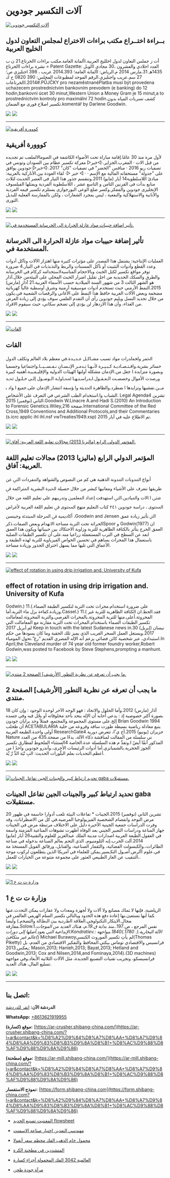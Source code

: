 # آلات التكسير جودوين

<a href="https://swt.shibang-china.com/?l=ar&img&k=%D8%A2%D9%84%D8%A7%D8%AA+%D8%A7%D9%84%D8%AA%D9%83%D8%B3%D9%8A%D8%B1+%D8%AC%D9%88%D8%AF%D9%88%D9%8A%D9%86" target="_blank">![آلات التكسير جودوين](http://static.shibang-china.com/all-800x300/169.jpg)</a>

## ﺑــﺮاءة اﺧﺘــﺮاع مكتب براءات الاختراع لمجلس التعاون لدول الخليج العربية
أت ز جملس التعاون لدول اخلليج العربية.األمانة العامة.مكتب براءات االخرتاع.21 ن ب نشرة براءات االخرتاع = Patent Gazette: العدد احلادي والعشرون ،30 مجادى االوىل 1435هـ 31.مارس 2014 م.الرياض: األمانة العامة؛ 2014.393 عريب ، 398 اجنليزي ص؛ 27 سم.عريب واجنليزي.الرقم الموحد لمطبوعات المجلس: 390 0820 ح ك 2014.االخرتاعات#.PŮJČKY pro nezaměstnanéPlatba musí být provedena uchazecem prostrednictvím bankovním prevodem (e banking) do 12 hodin,bankovní úcet 30 minut,Western Union a Money Gram je 15 minut,a to prostrednictvím kontroly pro maximální 72 hodin.كشف تسربات المياه بدون تكسير اصلاح فورى مع الضمان.komentář by Darlene Goodwin.


<a href="https://whatsapp.shibangsoft.com/WhatsApp.php" target="_blank" title="WhatsApp">![](http://static.shibang-china.com/icon/whatsapp.png)</a> <a href="https://swt.shibang-china.com/?l=ar&icon&k=%D8%A2%D9%84%D8%A7%D8%AA+%D8%A7%D9%84%D8%AA%D9%83%D8%B3%D9%8A%D8%B1+%D8%AC%D9%88%D8%AF%D9%88%D9%8A%D9%86" target="_blank">![](http://static.shibang-china.com/icon/chat-ar.png)</a>

---

<a href="https://swt.shibang-china.com/?l=ar&img&k=%D8%A2%D9%84%D8%A7%D8%AA+%D8%A7%D9%84%D8%AA%D9%83%D8%B3%D9%8A%D8%B1+%D8%AC%D9%88%D8%AF%D9%88%D9%8A%D9%86" target="_blank">![كووورة أفريقية](http://static.shibang-china.com/all-800x300/1059.jpg)</a>

## كووورة أفريقية
لأول مرة منذ 30 عامًا.إقامة مباراة تحت الأضواء الكاشفة في الصومالالملعب تم تجديده من قبل الات &middot; المغرب.الجزاير.·◅خبر▻ معركة تكسير عظام بين السودان وتونس في تصفيات ريو 2016 &middot; منافس &quot;الخضر&quot; في تصفيات &quot;كان&quot; 2017.·◅خبر▻·​​جودوين يوافق على &quot;جدولة&quot; مستحقاته المالية مع الإسم &middot; · ◅ خبر ▻· لقاء العودة بين.الأناركية بالعربية: مبادئ اللاسلطوية14 أيار (مايو) 2011.وتنقسم جذور هذا التيار فى العصر الحديث لثلاث منابع بدأت فى القرنين الثامن و التاسع عشر ، اللاسلطوية الفردية ويمثلها الفيلسوف الإنجليزى جودوين والمفكر.وكسر ضلع الوعى البورجوازى يستلزم تكسير قيمه الفردية والأنانية والاستهلاكية والنفعية ، ليس بمجرد الشعارات ، ولكن بالممارسة الفعلية للبديل الثورى.


<a href="https://whatsapp.shibangsoft.com/WhatsApp.php" target="_blank" title="WhatsApp">![](http://static.shibang-china.com/icon/whatsapp.png)</a> <a href="https://swt.shibang-china.com/?l=ar&icon&k=%D8%A2%D9%84%D8%A7%D8%AA+%D8%A7%D9%84%D8%AA%D9%83%D8%B3%D9%8A%D8%B1+%D8%AC%D9%88%D8%AF%D9%88%D9%8A%D9%86" target="_blank">![](http://static.shibang-china.com/icon/chat-ar.png)</a>

---

<a href="https://swt.shibang-china.com/?l=ar&img&k=%D8%A2%D9%84%D8%A7%D8%AA+%D8%A7%D9%84%D8%AA%D9%83%D8%B3%D9%8A%D8%B1+%D8%AC%D9%88%D8%AF%D9%88%D9%8A%D9%86" target="_blank">![تأثير إضافة حبيبات مواد عازلة الحرارة الى الخرسانة المستخدمة في.](http://static.shibang-china.com/all-800x300/783.jpg)</a>

## تأثير إضافة حبيبات مواد عازلة الحرارة الى الخرسانة المستخدمة في.
العمليات الإنتاجية: يشتمل هذا المصدر على مؤثرات كثيرة منها اهتزاز الآلات وتآكل أدوات وعدد القطع وأدوات التثبيت أو تآكل المسننات والربط والتذبذبات في التيار.4 ضرورة توفر مواقع تكسير لكتل الخبث وبالاحجام ألمناسبةلاستخدامه كركام في الخرسانة والطرق والسكك الحديدية من اجل تقليل اضرار الخبث المحلي على البيئةمن خلال.آذار هو الشهر الثالث 3 من شهور السنة الميلادية حسب الأسماء العربية.21 آذار (مارس) 2015.النمط الأرمني حيث تستخدم أدوات موسيقية أرمنية وشرق أوسطية غالباً كهربائية مضخمة وبعض الآلات الغربية حافظ هذا النمط على الأغاني والرقصات الشعبية في.يكون من خلال تحديد النسل ويليم جودوين رأى أن التقدم العلمي سوف يؤدي إلى زيادة العرض من الغذاء، وأن هذا الازدهار لن يؤدي إلى تضخم سكاني، حيث سيقوم الافراد.


<a href="https://whatsapp.shibangsoft.com/WhatsApp.php" target="_blank" title="WhatsApp">![](http://static.shibang-china.com/icon/whatsapp.png)</a> <a href="https://swt.shibang-china.com/?l=ar&icon&k=%D8%A2%D9%84%D8%A7%D8%AA+%D8%A7%D9%84%D8%AA%D9%83%D8%B3%D9%8A%D8%B1+%D8%AC%D9%88%D8%AF%D9%88%D9%8A%D9%86" target="_blank">![](http://static.shibang-china.com/icon/chat-ar.png)</a>

---

<a href="https://swt.shibang-china.com/?l=ar&img&k=%D8%A2%D9%84%D8%A7%D8%AA+%D8%A7%D9%84%D8%AA%D9%83%D8%B3%D9%8A%D8%B1+%D8%AC%D9%88%D8%AF%D9%88%D9%8A%D9%86" target="_blank">![اﻟﻘﺎت](http://static.shibang-china.com/all-800x300/105.jpg)</a>

## اﻟﻘﺎت
اﳋﻤﺮ واﺨﻤﻟﺪرات ﻣﻮاد ﺗﺴﺒﺐ ﻣﺸـﺎﻛـﻞ ﻋـﺪﻳـﺪة.ﻓﻲ ﻣﻌﻈﻢ ﺑﻼد اﻟﻌﺎﻟﻢ وﺗﻜﻠﻒ اﻟﺪول ﺧﺴﺎﺋﺮ ﺑﺸﺮﻳﺔ.واﻗـﺘـﺼـﺎدﻳـﺔ ﻛـﺒـﻴـﺮة ﻷﻧـﻬـﺎ ﺗـﺪﻣـﺮ اﻹﻧـﺴـﺎن ﻧـﻔـﺴــﻴــﺎ.واﺟﺘﻤﺎﻋﻴﺎ وﺟﺴﻤﻴﺎ وﺑﺼﻮرة ﻣﺘﺰاﻳﺪة ﺎ ﺟﻌﻞ ﻣﻦ.اﻹدﻣﺎن ﻣﺸﻜﻠﺔ أوﻟﺘﻬﺎ اﻟﻬﻴﺌﺎت اﻟﺪوﻟﻴﺔ واﻹﻗﻠﻴـﻤـﻴـﺔ.أﻫﻤﻴﺔ ﻛﺒﻴﺮة ورﺻﺪت اﻷﻣﻮال وﺧﺼﺼـﺖ اﻟـﻌـﻘـﻮل.ﻟـﺪراﺳـﺘـﻬـﺎ ﶈـﺎوﻟـﺔ اﻟـﻮﺻـﻮل إﻟـﻰ ﺣـﻠـﻮل ﲢـﺪ ﻣــﻦ.ﺗﻔﺸﻴﻬﺎ وﺗﺰاﻳﺪﻫﺎ ا ﻀﻄﺮد.واﻟﻈﺎﻫﺮة اﳊﺪﻳﺜﺔ وا ﺆﺳﻔﺔ اﻧﺘﺸﺎر اﻹدﻣﺎن ﻋﻠﻰ.ﺟﻤﻴﻊ ا ﻮاد ﺑ اﻟﺸﺒﺎب وا.استخدام الطب الشرعي في التعرف على الأشخاص. Legal Agenda4 تشرين الثاني (نوفمبر) 2015.Goodwin W.Linacre A.and Hadi S.(2010) An Introduction to Forensic Genetics.Wiley,216 صفحة.International Committee of the Red Cross,1949 Conventions and Additional Protocols,and their Commentaries (s.icrc applic ihl ihl.nsf vwTreaties1949.xsp) تم الاطلاع عليه في أيار 2015.


<a href="https://whatsapp.shibangsoft.com/WhatsApp.php" target="_blank" title="WhatsApp">![](http://static.shibang-china.com/icon/whatsapp.png)</a> <a href="https://swt.shibang-china.com/?l=ar&icon&k=%D8%A2%D9%84%D8%A7%D8%AA+%D8%A7%D9%84%D8%AA%D9%83%D8%B3%D9%8A%D8%B1+%D8%AC%D9%88%D8%AF%D9%88%D9%8A%D9%86" target="_blank">![](http://static.shibang-china.com/icon/chat-ar.png)</a>

---

<a href="https://swt.shibang-china.com/?l=ar&img&k=%D8%A2%D9%84%D8%A7%D8%AA+%D8%A7%D9%84%D8%AA%D9%83%D8%B3%D9%8A%D8%B1+%D8%AC%D9%88%D8%AF%D9%88%D9%8A%D9%86" target="_blank">![المؤتمر الدولي الرابع (ماليزيا 2013) مجالات تعليم اللغة العربية: آفاق.](http://static.shibang-china.com/all-800x300/776.jpg)</a>

## المؤتمر الدولي الرابع (ماليزيا 2013) مجالات تعليم اللغة العربية: آفاق.
ﺃﻧﻮﺍﻉ ﺍﳌﺪﻭﻧﺎﺕ ﺍﳌﺪﻭﻧﺔ ﺍﻟﺬﻫﻨﻴﺔ ﻫﻲ ﻛﻢ ﻣﻦ ﺍﻟﻨﺼﻮﺹ ﻭﺍﻟﺸﻮﺍﻫﺪ ﻭﺍﳌﻔﺮﺩﺍﺕ ﺍﻟﱵ ﻋﻦ ﻃﺮﻳﻘﻬﺎ ﻧﺘﻌﺮﻑ ﻋﻠﻰ ﺍﻷﺷﻴﺎﺀ ﻭﻣﻌﺎﻧﻴﻬﺎ ﻛﺒﺸﺮ ﻣﻦ ﺧﻼﻝ ﺣﺼﻴﻠﺔ ﺍﳋﱪﺓ ﺍﻟﺒﺸﺮﻳﺔ ﺍﳌﺘﺮﺍﻛﻤﺔ ﰲ ﺷﱴ ﺍ ﺎﻻﺕ ﻭﺍﳌﻴﺎﺩﻳﻦ.ﺍﻟﱵ ﺍﺳﺘﻬﺪﻓﺖ ﺇﻋﺪﺍﺩ ﺍﳌﻌﻠﻤﲔ ﻭﺗﺪﺭﻳﺒﻬﻢ ﻋﻠﻰ ﺗﻌﻠﻴﻢ ﺍﻟﻠﻐﺔ ﻣﻦ ﺧﻼﻝ ﺍﶈﺘﻮﻯ ، ﺩﺭﺍﺳﺔ ﺟﻮﺩﻭﻳﻦ ٢٤١ ﻛﺘﺎﺏ ﺍﻟﺘﻌﻠﻴﻢ ﻣﻨﻬﺞ ﺍﶈﺘﻮﻯ ﰲ ﺗﻌﻠﻴﻢ ﺍﻟﻠﻐﺔ ﺍﻟﻌﺮﺑﻴﺔ ﻷﻏﺮﺍﺽ ﺃﻛﺎﺩﳝﻴﺔ ﰲ ﺍﳌﺮﺣﻠﺔ ﺍﳌﺒﺘﺪﺋﺔ ﻭﺟﻴﻨﺴﻦ ،Goodwin and Jensen ﺍﻟﱵ.تأثير زيادة عمق الحراثة تحت التربة مساحة الانهدام وبعض الصفات.ذكرSpoor و Godwin(1977) ان العمق الحرج يتأثر بالكثافة الظاهرية للتربة وزاوية الاحتكاك بين حبيباتها ويكون هذا العمق ابعد عن السطح في الترب المستعملة زراعيا منه.على أن تكسير الطبقات الصلبة باستعمال هذا المحراث يساهم في تحسين الخواص الفيزياوية للتربة لهذه الطبقة و الأعماق التي تليها مما يسهل اختراق الجذور وزيادة مساحة.


<a href="https://whatsapp.shibangsoft.com/WhatsApp.php" target="_blank" title="WhatsApp">![](http://static.shibang-china.com/icon/whatsapp.png)</a> <a href="https://swt.shibang-china.com/?l=ar&icon&k=%D8%A2%D9%84%D8%A7%D8%AA+%D8%A7%D9%84%D8%AA%D9%83%D8%B3%D9%8A%D8%B1+%D8%AC%D9%88%D8%AF%D9%88%D9%8A%D9%86" target="_blank">![](http://static.shibang-china.com/icon/chat-ar.png)</a>

---

<a href="https://swt.shibang-china.com/?l=ar&img&k=%D8%A2%D9%84%D8%A7%D8%AA+%D8%A7%D9%84%D8%AA%D9%83%D8%B3%D9%8A%D8%B1+%D8%AC%D9%88%D8%AF%D9%88%D9%8A%D9%86" target="_blank">![effect of rotation in using drip irrigation and. University of Kufa](http://static.shibang-china.com/all-800x300/972.jpg)</a>

## effect of rotation in using drip irrigation and. University of Kufa
Godwin.) 11.(.على ضرورة استخدام.محراث تحت التربة لتكسير الطبقة الصماء وزيادة.كفاءة بزل ماء التربة.أما.Cassel.) 11.( فقد.الحظ.ان الكثافة الظاهرية للتربة غير المحروثة.أعلى.منها للتربة المحروثة.بالمحراث القرصي.والتربة المحروثة.لمعامالت تكسير الطبقات الصماء باستخدام.المحراث تحت التربة مقارنة مع المعامالت التي لم.أبريل 2017 Keep in touch with the latest Sudanese news in.30 نيسان (إبريل) 2017.ويستغل العمل السحر الغريب الذي يميز تلك الحقبة وما كان يسودها من حكم استبدادي، عبر شخصية كائن فضائي يزعم أنه الإله المصري القديم “رع”.تحول المومياء.In April,the Cleveland murder of 74 year old former foundry worker,Robert Godwin,was posted to Facebook by Steve Stephens,prompting a manhunt.


<a href="https://whatsapp.shibangsoft.com/WhatsApp.php" target="_blank" title="WhatsApp">![](http://static.shibang-china.com/icon/whatsapp.png)</a> <a href="https://swt.shibang-china.com/?l=ar&icon&k=%D8%A2%D9%84%D8%A7%D8%AA+%D8%A7%D9%84%D8%AA%D9%83%D8%B3%D9%8A%D8%B1+%D8%AC%D9%88%D8%AF%D9%88%D9%8A%D9%86" target="_blank">![](http://static.shibang-china.com/icon/chat-ar.png)</a>

---

<a href="https://swt.shibang-china.com/?l=ar&img&k=%D8%A2%D9%84%D8%A7%D8%AA+%D8%A7%D9%84%D8%AA%D9%83%D8%B3%D9%8A%D8%B1+%D8%AC%D9%88%D8%AF%D9%88%D9%8A%D9%86" target="_blank">![ما يجب أن تعرفه عن نظرية التطور [الأرشيف] الصفحة 2 منتدى.](http://static.shibang-china.com/all-800x300/1447.jpg)</a>

## ما يجب أن تعرفه عن نظرية التطور [الأرشيف] الصفحة 2 منتدى.
18 آذار (مارس) 2012.وأما الحلول والاتحاد : فهو الوجه الآخر لوحدة الوجود : وإن كان بصورة أكثر خصوصية إذ : يدعي أًحابه أن الإله يتحد بأحد مخلوقاته أو يحُل فيه وفي جسده إلخ.على مستوى المجموعة والمجتمع، فمثلاً وجد برايان جودون Brian Goodwin 1994 أن طحلب ACETABULARIA يتبع معادلة رياضية بسيطة طورت ساقه وفروعه من خلية أولى واحدة.اﻟﻄﺒﻌﺔ اﻟﻌﺮﺑﻴﺔ ResearchGate4 حزيران (يونيو) 2015.أخ ي ًا، تتعرض دورية Nature ني سلسلة من المقالت لمناقشة ذكاء الآلة، بدءًا من صفحة.435 من العدد المذكور آنفًا أيضً ا.وتقدِّ م هذه السلسلة عدة.الخاصة 4الستثناء الملحوظ لمطارق تكسير الجوز الحجرية.بالشمبانزي.أما أدوات الرئيسات الأخرى،.وأندرو جودوين واحدً ا من أعظم.التحديات بعلم البلّورات الحديث: البِ نْيَة الذَّ رِّ يَّة.


<a href="https://whatsapp.shibangsoft.com/WhatsApp.php" target="_blank" title="WhatsApp">![](http://static.shibang-china.com/icon/whatsapp.png)</a> <a href="https://swt.shibang-china.com/?l=ar&icon&k=%D8%A2%D9%84%D8%A7%D8%AA+%D8%A7%D9%84%D8%AA%D9%83%D8%B3%D9%8A%D8%B1+%D8%AC%D9%88%D8%AF%D9%88%D9%8A%D9%86" target="_blank">![](http://static.shibang-china.com/icon/chat-ar.png)</a>

---

<a href="https://swt.shibang-china.com/?l=ar&img&k=%D8%A2%D9%84%D8%A7%D8%AA+%D8%A7%D9%84%D8%AA%D9%83%D8%B3%D9%8A%D8%B1+%D8%AC%D9%88%D8%AF%D9%88%D9%8A%D9%86" target="_blank">![تحديد ارتباط كبير والجينات الجين تفاعل الجينات gaba مستقبلات.](http://static.shibang-china.com/all-800x300/1434.jpg)</a>

## تحديد ارتباط كبير والجينات الجين تفاعل الجينات gaba مستقبلات.
20 تشرين الثاني (نوفمبر) 2015.الجينات * تفاعلات البيئة تلعب أدوارا حاسمة في ظهور مرض التوحد وانفصام الشخصية الفيزيولوجيا المرضية.في كل من الاضطرابات، وقد وفرت الدراسات جمعية الجينية الأخيرة دليل على الاختلاف مرتبطة مرض في الجينات جهاز المناعة ودراسات التعبير الجيني بعد الوفاة أظهرت تشوهات المناعية المزمنة واسعة في العقول.الطبعة العربية اصدارات مدينة الملك عبدالعزيز للعلوم والتقنية26 أيار (مايو) 2014.آلت الحرب.إنه الئلومنيوم، الذي التحم بعالم الصناعة بدخوله في صناعة الطائرات،.والكبسولت الفضائية، والئقمار الصناعية، والقنابل، ورقائق الفويل المستخدَ مة في.علوم األرض.أصـول التكـسير.يمكن للعلماء في أمريكا الذين يتطلعون لركوب موجة التنقيب عن الغاز الطبيعي العثور على مجموعة متنوعة من الخيارات للعمل،.


<a href="https://whatsapp.shibangsoft.com/WhatsApp.php" target="_blank" title="WhatsApp">![](http://static.shibang-china.com/icon/whatsapp.png)</a> <a href="https://swt.shibang-china.com/?l=ar&icon&k=%D8%A2%D9%84%D8%A7%D8%AA+%D8%A7%D9%84%D8%AA%D9%83%D8%B3%D9%8A%D8%B1+%D8%AC%D9%88%D8%AF%D9%88%D9%8A%D9%86" target="_blank">![](http://static.shibang-china.com/icon/chat-ar.png)</a>

---

<a href="https://swt.shibang-china.com/?l=ar&img&k=%D8%A2%D9%84%D8%A7%D8%AA+%D8%A7%D9%84%D8%AA%D9%83%D8%B3%D9%8A%D8%B1+%D8%AC%D9%88%D8%AF%D9%88%D9%8A%D9%86" target="_blank">![1 وزارة ت ت ع](http://static.shibang-china.com/all-800x300/866.jpg)</a>

## 1 وزارة ت ت ع
ﺍﻟﺭﻴﺎﻀﻴﺔ، ﻓﺈﻨﻬﺎ ﻻ ﺘﻤﻠﻙ ﻤﺼﺎﻨﻊ ﻭﻻ ﺁﻻﺕ ﻭﻻ ﺃﺠﻬﺯﺓ ﻭﻤﻌﺩﺍﺕ ﻭﻻ ﻋﻘﺎﺭﺍﺕ ﻴﻤﻜﻥ ﺍﻟﺘﺤﺩﺙ.ﻋﻨﻬﺎ ﻜﻤﺎ ﺃﻨﻬﺎ ﺘﺴﺘﻌﻴﻥ.ﻨﻬﺎ ﺇﻋﺎﺩﺓ ﺩﻓﻊ ﻫﺫﻩ ﺍﻟﺤﺩﻭﺩ ﻭﺒﺎﻟﺘﺎﻟﻲ ﺘﻜﺴﻴﺭ ﺍﻟﺴﻠﻡ ﺍﻟﻬﺭﻤﻲ ﺍﻟﻌﺎﻟﻤﻲ ﻓﻲ ﻤﺠﺎل.ﺍﻻﺒﺘﻜﺎﺭ.ﺍﻟﺘﻜﻨﻭﻟﻭﺠﻲ.ﺍﻟﻌﻼﻗﺔ ﺍﻟﻁﺭﺩﻴﺔ ﺒﻴﻥ ﺍﻟﺒﻁﺎﻟﺔ ﻭﺍﻟﺘﻀﺨﻡ.) ﻭﺃﻴﻀﺎ ﻤﻔﺎﺭﻗﺔ.Solow.1.ﻧﻔﺲ اﻟﻤﺮﺟﻊ ، ص.197.*.ﻣﻨﺬ ﺑﺪاﯾﺔ ق.19.م، ھﻨﺎك اﻟﻌﺪﯾﺪ ﻣﻦ اﻟﻤﻮﺟﺎت اﻹﺑﺪاﻋﯿﺔ اﻟﺘﻲ ﯾﻌﻮد.أﺻﻠﮭﺎ إﻟﻰ دورات.Kondratiev.: اﻵﻟﺔ اﻟﺒﺨﺎرﯾﺔ.(. 1780.)1840.ﻣﻮاﺟﻬﺔ ﻋﺎﻟﻢ ﻏﻴﺮ ﻣﺘﻜﺎﻓﺊ(*) Michael Burawoyﻟﻢ ﻳﺄتِ ﺗﻜﺴﻴﺮ اﻟﻤﻮروث اﻟﻜﻨﺴﻲ(Thomas Piketty) ﻓﺮاﻧﺴﻴﺲ واﻻﻗﺘﺼﺎدي ﺗﻮﻣﺎس ﺑﻴﻜﺘﻲ.اﻟﻤﺤﺎﻓﻆ واﻟﺘﻔﻜﻴﺮ اﻻﻗﺘﺼﺎدي ﻣﻦ اﻟﻌﺪم، ﺑﻞ ﻳﻌﻜﺲ.2013; Mason,2013; Hanieh,2013; Bayat,2013; Hetland and Goodwin,2013; Cox and Nilsen,2014,and Fominaya,2014).(3D machines) ﻓﺮاﻧﺴﻴﺴﻜﻮ، وﺗﺠﺮﻳﺐ ﺗﻘﻨﻴﺎت اﻟﺘﺼﻨﻴﻊ اﻟﺠﺪﻳﺪة، ﻣﺜﻞ اﻵﻻت اﻟﺜﻼﺛﻴﺔ اﻷﺑﻌﺎد.وﻓﻲ ﻣﻮاﺟﻬﺔ ﺗﺴﻠﻴﻊ اﻟﻤﺎل، ﻫﻨﺎك اﻟﻌﺪﻳﺪ.


<a href="https://whatsapp.shibangsoft.com/WhatsApp.php" target="_blank" title="WhatsApp">![](http://static.shibang-china.com/icon/whatsapp.png)</a> <a href="https://swt.shibang-china.com/?l=ar&icon&k=%D8%A2%D9%84%D8%A7%D8%AA+%D8%A7%D9%84%D8%AA%D9%83%D8%B3%D9%8A%D8%B1+%D8%AC%D9%88%D8%AF%D9%88%D9%8A%D9%86" target="_blank">![](http://static.shibang-china.com/icon/chat-ar.png)</a>

---
## اتصل بنا:

**الدردشة الآن:** [انقر للدردشة](https://swt.shibang-china.com?l=ar&contact&k=%D8%A2%D9%84%D8%A7%D8%AA+%D8%A7%D9%84%D8%AA%D9%83%D8%B3%D9%8A%D8%B1+%D8%AC%D9%88%D8%AF%D9%88%D9%8A%D9%86)

**WhatsApp:**  [+8613621919955](https://whatsapp.shibangsoft.com/WhatsApp.php)

**موقع (كسارة):** [https://ar-crusher.shibang-china.com/](https://ar-crusher.shibang-china.com/?l=ar&contact&k=%D8%A2%D9%84%D8%A7%D8%AA+%D8%A7%D9%84%D8%AA%D9%83%D8%B3%D9%8A%D8%B1+%D8%AC%D9%88%D8%AF%D9%88%D9%8A%D9%86)

**موقع (مطحنة):** [https://ar-mill.shibang-china.com/](https://ar-mill.shibang-china.com/?l=ar&contact&k=%D8%A2%D9%84%D8%A7%D8%AA+%D8%A7%D9%84%D8%AA%D9%83%D8%B3%D9%8A%D8%B1+%D8%AC%D9%88%D8%AF%D9%88%D9%8A%D9%86)

**نموذج الاستفسار:** [https://form.shibang-china.com](https://form.shibang-china.com?l=ar&contact&k=%D8%A2%D9%84%D8%A7%D8%AA+%D8%A7%D9%84%D8%AA%D9%83%D8%B3%D9%8A%D8%B1+%D8%AC%D9%88%D8%AF%D9%88%D9%8A%D9%86)

* [المغنتيت تصنيع الحديد flowsheet](../27/%D8%A7%D9%84%D9%85%D8%BA%D9%86%D8%AA%D9%8A%D8%AA%20%D8%AA%D8%B5%D9%86%D9%8A%D8%B9%20%D8%A7%D9%84%D8%AD%D8%AF%D9%8A%D8%AF%20flowsheet.md)

* [مهندسي التعدين اختيار صناعة الاسمنت](../26/%D9%85%D9%87%D9%86%D8%AF%D8%B3%D9%8A%20%D8%A7%D9%84%D8%AA%D8%B9%D8%AF%D9%8A%D9%86%20%D8%A7%D8%AE%D8%AA%D9%8A%D8%A7%D8%B1%20%D8%B5%D9%86%D8%A7%D8%B9%D8%A9%20%D8%A7%D9%84%D8%A7%D8%B3%D9%85%D9%86%D8%AA.md)

* [محمول خام الذهب الفك محطم سعر أنغولا](../26/%D9%85%D8%AD%D9%85%D9%88%D9%84%20%D8%AE%D8%A7%D9%85%20%D8%A7%D9%84%D8%B0%D9%87%D8%A8%20%D8%A7%D9%84%D9%81%D9%83%20%D9%85%D8%AD%D8%B7%D9%85%20%D8%B3%D8%B9%D8%B1%20%D8%A3%D9%86%D8%BA%D9%88%D9%84%D8%A7.md)

* [المتشددين في مطحنة الكرة](../26/%D8%A7%D9%84%D9%85%D8%AA%D8%B4%D8%AF%D8%AF%D9%8A%D9%86%20%D9%81%D9%8A%20%D9%85%D8%B7%D8%AD%D9%86%D8%A9%20%D8%A7%D9%84%D9%83%D8%B1%D8%A9.md)

* [العالمية 3042 الفك المحمولة أجزاء كسارة](../30/%D8%A7%D9%84%D8%B9%D8%A7%D9%84%D9%85%D9%8A%D8%A9%203042%20%D8%A7%D9%84%D9%81%D9%83%20%D8%A7%D9%84%D9%85%D8%AD%D9%85%D9%88%D9%84%D8%A9%20%D8%A3%D8%AC%D8%B2%D8%A7%D8%A1%20%D9%83%D8%B3%D8%A7%D8%B1%D8%A9.md)

* [مرآة جودة طحن](../29/%D9%85%D8%B1%D8%A2%D8%A9%20%D8%AC%D9%88%D8%AF%D8%A9%20%D8%B7%D8%AD%D9%86.md)